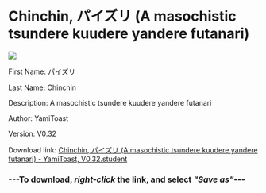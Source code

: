 # Chinchin, パイズリ (A masochistic tsundere kuudere yandere futanari)

<img src = "https://raw.githubusercontent.com/Arbiter1223/Daigaku-Gurashi-Custom-Students/master/Students/Files/Chinchin%2C%20パイズリ%20(A%20masochistic%20tsundere%20kuudere%20yandere%20futanari).png">

First Name: パイズリ

Last Name: Chinchin

Description: A masochistic tsundere kuudere yandere futanari

Author: YamiToast

Version: V0.32

Download link: <a href="https://raw.githubusercontent.com/Arbiter1223/Daigaku-Gurashi-Custom-Students/master/Students/Files/Chinchin%2C%20パイズリ%20(A%20masochistic%20tsundere%20kuudere%20yandere%20futanari)%20-%20YamiToast%2C%20V0.32.student">Chinchin, パイズリ (A masochistic tsundere kuudere yandere futanari) - YamiToast, V0.32.student</a>

### ---**To download, _right-click_ the link, and select _"Save as"_**---
